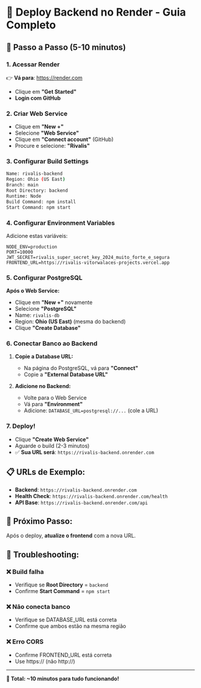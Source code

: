 # 🎨 Deploy Backend no Render - Guia Completo

## 🚀 Passo a Passo (5-10 minutos)

### **1. Acessar Render**
👉 **Vá para**: https://render.com
- Clique em **"Get Started"**
- **Login com GitHub**

### **2. Criar Web Service**
- Clique em **"New +"** 
- Selecione **"Web Service"**
- Clique em **"Connect account"** (GitHub)
- Procure e selecione: **"Rivalis"**

### **3. Configurar Build Settings**

```bash
Name: rivalis-backend
Region: Ohio (US East)
Branch: main
Root Directory: backend
Runtime: Node
Build Command: npm install
Start Command: npm start
```

### **4. Configurar Environment Variables**

Adicione estas variáveis:

```env
NODE_ENV=production
PORT=10000
JWT_SECRET=rivalis_super_secret_key_2024_muito_forte_e_segura
FRONTEND_URL=https://rivalis-vitorwalaces-projects.vercel.app
```

### **5. Configurar PostgreSQL**

**Após o Web Service:**
- Clique em **"New +"** novamente
- Selecione **"PostgreSQL"**
- Name: `rivalis-db`
- Region: **Ohio (US East)** (mesma do backend)
- Clique **"Create Database"**

### **6. Conectar Banco ao Backend**

1. **Copie a Database URL:**
   - Na página do PostgreSQL, vá para **"Connect"**
   - Copie a **"External Database URL"**

2. **Adicione no Backend:**
   - Volte para o Web Service
   - Vá para **"Environment"**
   - Adicione: `DATABASE_URL=postgresql://...` (cole a URL)

### **7. Deploy!**
- Clique **"Create Web Service"**
- Aguarde o build (2-3 minutos)
- ✅ **Sua URL será**: `https://rivalis-backend.onrender.com`

## 📋 **URLs de Exemplo:**

- **Backend**: `https://rivalis-backend.onrender.com`
- **Health Check**: `https://rivalis-backend.onrender.com/health`
- **API Base**: `https://rivalis-backend.onrender.com/api`

## 🔧 **Próximo Passo:**

Após o deploy, **atualize o frontend** com a nova URL.

## 🐛 **Troubleshooting:**

### ❌ Build falha
- Verifique se **Root Directory** = `backend`
- Confirme **Start Command** = `npm start`

### ❌ Não conecta banco
- Verifique se DATABASE_URL está correta
- Confirme que ambos estão na mesma região

### ❌ Erro CORS
- Confirme FRONTEND_URL está correta
- Use https:// (não http://)

---

**🎯 Total: ~10 minutos para tudo funcionando!**